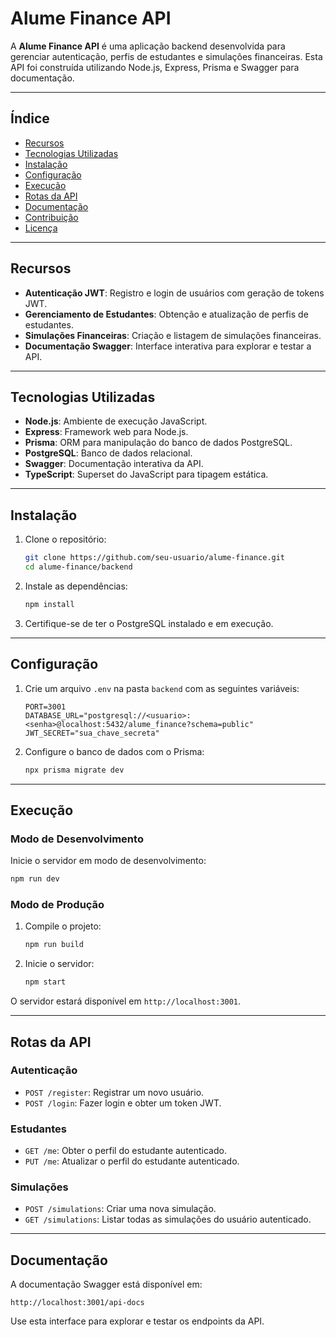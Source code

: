 # **Alume Finance API**

A **Alume Finance API** é uma aplicação backend desenvolvida para gerenciar autenticação, perfis de estudantes e simulações financeiras. Esta API foi construída utilizando Node.js, Express, Prisma e Swagger para documentação.

---

## **Índice**
- [Recursos](#recursos)
- [Tecnologias Utilizadas](#tecnologias-utilizadas)
- [Instalação](#instalação)
- [Configuração](#configuração)
- [Execução](#execução)
- [Rotas da API](#rotas-da-api)
- [Documentação](#documentação)
- [Contribuição](#contribuição)
- [Licença](#licença)

---

## **Recursos**
- **Autenticação JWT**: Registro e login de usuários com geração de tokens JWT.
- **Gerenciamento de Estudantes**: Obtenção e atualização de perfis de estudantes.
- **Simulações Financeiras**: Criação e listagem de simulações financeiras.
- **Documentação Swagger**: Interface interativa para explorar e testar a API.

---

## **Tecnologias Utilizadas**
- **Node.js**: Ambiente de execução JavaScript.
- **Express**: Framework web para Node.js.
- **Prisma**: ORM para manipulação do banco de dados PostgreSQL.
- **PostgreSQL**: Banco de dados relacional.
- **Swagger**: Documentação interativa da API.
- **TypeScript**: Superset do JavaScript para tipagem estática.

---

## **Instalação**

1. Clone o repositório:
   ```bash
   git clone https://github.com/seu-usuario/alume-finance.git
   cd alume-finance/backend
   ```

2. Instale as dependências:
   ```bash
   npm install
   ```

3. Certifique-se de ter o PostgreSQL instalado e em execução.

---

## **Configuração**

1. Crie um arquivo `.env` na pasta `backend` com as seguintes variáveis:
   ```env
   PORT=3001
   DATABASE_URL="postgresql://<usuario>:<senha>@localhost:5432/alume_finance?schema=public"
   JWT_SECRET="sua_chave_secreta"
   ```

2. Configure o banco de dados com o Prisma:
   ```bash
   npx prisma migrate dev
   ```

---

## **Execução**

### **Modo de Desenvolvimento**
Inicie o servidor em modo de desenvolvimento:
```bash
npm run dev
```

### **Modo de Produção**
1. Compile o projeto:
   ```bash
   npm run build
   ```

2. Inicie o servidor:
   ```bash
   npm start
   ```

O servidor estará disponível em `http://localhost:3001`.

---

## **Rotas da API**

### **Autenticação**
- `POST /register`: Registrar um novo usuário.
- `POST /login`: Fazer login e obter um token JWT.

### **Estudantes**
- `GET /me`: Obter o perfil do estudante autenticado.
- `PUT /me`: Atualizar o perfil do estudante autenticado.

### **Simulações**
- `POST /simulations`: Criar uma nova simulação.
- `GET /simulations`: Listar todas as simulações do usuário autenticado.

---

## **Documentação**

A documentação Swagger está disponível em:
```
http://localhost:3001/api-docs
```

Use esta interface para explorar e testar os endpoints da API.


